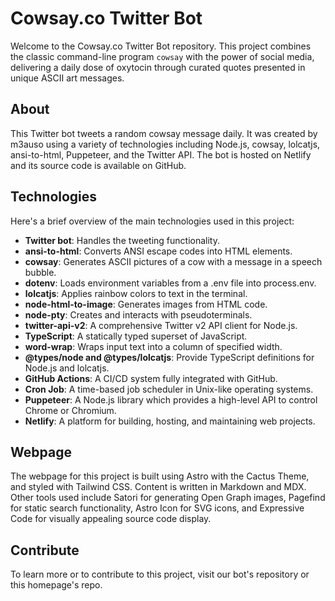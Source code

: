 # Cowsay.co Twitter Bot

Welcome to the Cowsay.co Twitter Bot repository. This project combines the classic command-line program `cowsay` with the power of social media, delivering a daily dose of oxytocin through curated quotes presented in unique ASCII art messages.

## About

This Twitter bot tweets a random cowsay message daily. It was created by m3auso using a variety of technologies including Node.js, cowsay, lolcatjs, ansi-to-html, Puppeteer, and the Twitter API. The bot is hosted on Netlify and its source code is available on GitHub.

## Technologies

Here's a brief overview of the main technologies used in this project:

- **Twitter bot**: Handles the tweeting functionality.
- **ansi-to-html**: Converts ANSI escape codes into HTML elements.
- **cowsay**: Generates ASCII pictures of a cow with a message in a speech bubble.
- **dotenv**: Loads environment variables from a .env file into process.env.
- **lolcatjs**: Applies rainbow colors to text in the terminal.
- **node-html-to-image**: Generates images from HTML code.
- **node-pty**: Creates and interacts with pseudoterminals.
- **twitter-api-v2**: A comprehensive Twitter v2 API client for Node.js.
- **TypeScript**: A statically typed superset of JavaScript.
- **word-wrap**: Wraps input text into a column of specified width.
- **@types/node and @types/lolcatjs**: Provide TypeScript definitions for Node.js and lolcatjs.
- **GitHub Actions**: A CI/CD system fully integrated with GitHub.
- **Cron Job**: A time-based job scheduler in Unix-like operating systems.
- **Puppeteer**: A Node.js library which provides a high-level API to control Chrome or Chromium.
- **Netlify**: A platform for building, hosting, and maintaining web projects.

## Webpage

The webpage for this project is built using Astro with the Cactus Theme, and styled with Tailwind CSS. Content is written in Markdown and MDX. Other tools used include Satori for generating Open Graph images, Pagefind for static search functionality, Astro Icon for SVG icons, and Expressive Code for visually appealing source code display.

## Contribute

To learn more or to contribute to this project, visit our bot's repository or this homepage's repo.

